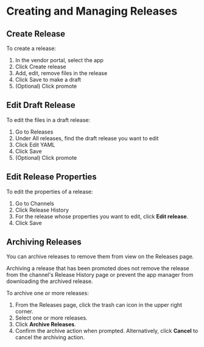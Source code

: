 # Creating and Managing Releases

## Create Release

To create a release:

1. In the vendor portal, select the app
1. Click Create release
1. Add, edit, remove files in the release
1. Click Save to make a draft
1. (Optional) Click promote

## Edit Draft Release

To edit the files in a draft release:

1. Go to Releases
1. Under All releases, find the draft release you want to edit
1. Click Edit YAML
1. Click Save
1. (Optional) Click promote

## Edit Release Properties

To edit the properties of a release:

1. Go to Channels
1. Click Release History
1. For the release whose properties you want to edit, click **Edit release**.
1. Click Save

## Archiving Releases

You can archive releases to remove them from view on the Releases page. 

Archiving a release that has been promoted does not remove the release from the channel's Release History page or prevent the app manager from downloading the archived release.

To archive one or more releases:

1. From the Releases page, click the trash can icon in the upper right corner.
1. Select one or more releases.
1. Click **Archive Releases**.
1. Confirm the archive action when prompted. Alternatively, click **Cancel** to cancel the archiving action.